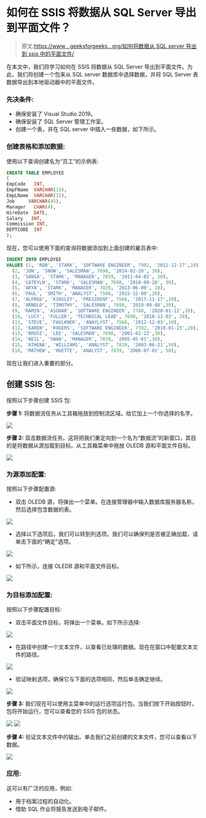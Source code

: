 # 如何在 SSIS 将数据从 SQL Server 导出到平面文件？

> 原文:[https://www . geeksforgeeks . org/如何将数据从 SQL server 导出到 ssis 中的平面文件/](https://www.geeksforgeeks.org/how-to-export-data-from-sql-server-to-flat-file-in-ssis/)

在本文中，我们将学习如何在 SSIS 将数据从 SQL Server 导出到平面文件。为此，我们将创建一个包来从 SQL server 数据库中选择数据，并将 SQL Server 表数据导出到本地驱动器中的平面文件。

### 先决条件:

*   确保安装了 Visual Studio 2019。
*   确保安装了 SQL Server 管理工作室。
*   创建一个表，并在 SQL server 中插入一些数据，如下所示。

### 创建表格和添加数据:

使用以下查询创建名为“员工”的示例表:

```sql
CREATE TABLE EMPLOYEE
(
EmpCode   INT,
EmpFName  VARCHAR(15),
EmpLName  VARCHAR(15),
Job     VARCHAR(45),
Manager   CHAR(4),
HireDate  DATE,
Salary   INT,
Commission INT,
DEPTCODE  INT
);
```

现在，您可以使用下面的查询将数据添加到上面创建的雇员表中:

```sql
INSERT INTO EMPLOYEE
VALUES (1, 'ROB', 'STARK', 'SOFTWARE ENGINEER', 7902, '2012-12-17',20),
  (2, 'JON', 'SNOW', 'SALESMAN', 7698, '2014-02-20', 30),  
  (3, 'SANSA', 'STARK', 'MANAGER', 7839, '2011-04-02', 20),
  (4, 'CATEYLN', 'STARK', 'SALESMAN', 7698, '2010-09-28', 30),
  (5, 'ARYA', 'STARK', 'MANAGER', 7839, '2013-06-09', 10),
  (6, 'PAUL', 'SMITH', 'ANALYST', 7566, '2015-12-09',20),
  (7, 'ALFRED', 'KINSLEY', 'PRESIDENT', 7566, '2017-11-17',10),
  (8, 'ARNOLD', 'TIMOTHY', 'SALESMAN', 7698, '2019-09-08',30),
  (9, 'RAMIN', 'ASGHAR', 'SOFTWARE ENGINEER', 7788, '2020-01-12',20),
  (10, 'LUCY', 'FULLER', 'TECHNICAL LEAD', 7698, '2018-12-03', 20),
  (11, 'STEVE', 'FAULKNER', 'ANAYLYST', 7566, '2012-12-03',10),
  (12, 'KAREN', 'ROGERS', 'SOFTWARE ENGINEER', 7782, '2010-01-23',20),
  (13, 'BRUCE', 'LEE', 'SALESMAN', 7698, '2001-02-22',30),
  (14, 'NEIL', 'SWAN', 'MANAGER', 7839, '2005-05-01',30),
  (15, 'ATHENA', 'WILLIAMS', 'ANALYST', 7839, '2003-06-21',50),
  (16, 'MATHEW', 'HUETTE', 'ANALYST', 7839, '2006-07-01', 50);
```

现在让我们进入重要的部分。

## 创建 SSIS 包:

按照以下步骤创建 SSIS 包:

**步骤 1:** 将数据流任务从工具箱拖放到控制流区域。给它加上一个你选择的名字。

![](img/e2e548f465bcea952c94429d3b7b25aa.png)

**步骤 2:** 双击数据流任务。这将把我们重定向到一个名为“数据流”的新窗口，其目的是将数据从源加载到目标。从工具箱菜单中拖放 OLEDB 源和平面文件目标。

![](img/9ad18abb6c94e0d28925dac3b02db7ff.png)

### 为源添加配置:

按照以下步骤配置源:

*   双击 OLEDB 源，将弹出一个菜单。在连接管理器中输入数据库服务器名称，然后选择包含数据的表。

![](img/c4059e6e515264aaf4a60d0908d7679a.png)

*   选择以下选项后，我们可以转到列选项。我们可以确保列是否被正确加载，请单击下面的“确定”选项。

![](img/6c030261fc8c4ee650b8f9f9e1d75e79.png)

*   如下所示，连接 OLEDB 源和平面文件目标。

![](img/3e44012fe75aeaa825a1ab04ff970eb6.png)

### 为目标添加配置:

按照以下步骤配置目标:

*   双击平面文件目标，将弹出一个菜单。如下所示选择:

![](img/e1bd13e9dbd462031b883be5de38350c.png)

*   在路径中创建一个文本文件，以查看已处理的数据。现在在窗口中配置文本文件的路径。

![](img/16840f7b59181eb28027017d5b75e6f9.png)

*   验证映射选项，确保它与下面的选项相同，然后单击确定继续。

![](img/ca7fa5d5cac02db217b26919e65aeaa7.png)

**步骤 3:** 我们现在可以使用主菜单中的运行选项运行包。当我们按下开始按钮时，包将开始运行，您可以查看您的 SSIS 包的状态。

![](img/9b2386354c8109009bcd859dbb58f86c.png) ![](img/e76e7f0821f5237cf06e7c08d1c1f135.png)

**步骤 4:** 验证文本文件中的输出。单击我们之前创建的文本文件，您可以查看以下数据。

![](img/c7a50329f0e0ef6a77a48828cad0f6e0.png)

### **应用:**

这可以有广泛的应用，例如:

*   用于档案过程的自动化。
*   借助 SQL 作业将报告发送到电子邮件。